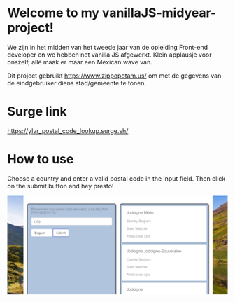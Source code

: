 # Welcome to my vanillaJS-midyear-project!

We zijn in het midden van het tweede jaar van de opleiding Front-end developer en we hebben net vanilla JS afgewerkt. Klein applausje voor onszelf, allé maak er maar een Mexican wave van.

Dit project gebruikt https://www.zippopotam.us/ om met de gegevens van de eindgebruiker diens stad/gemeente te tonen.

# Surge link

https://ylvr_postal_code_lookup.surge.sh/

# How to use

Choose a country and enter a valid postal code in the input field. Then click on the submit button and hey presto!

![Screenshot](/src/images/Screenshot1.PNG?raw=true "Screenshot")
